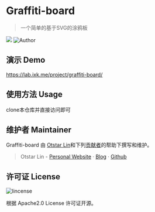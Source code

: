 # Graffiti-board

> 一个简单的基于SVG的涂鸦板

![](https://img.shields.io/github/license/syfxlin/graffiti-board.svg?style=flat-square) ![Author](https://img.shields.io/badge/Author-Otstar%20Lin-blue.svg?style=flat-square)

## 演示 Demo

https://lab.ixk.me/project/graffiti-board/

## 使用方法 Usage

clone本仓库并直接访问即可

## 维护者 Maintainer

Graffiti-board 由 [Otstar Lin](https://ixk.me/)和下列[贡献者](https://github.com/syfxlin/graffiti-board/graphs/contributors)的帮助下撰写和维护。

> Otstar Lin - [Personal Website](https://ixk.me/) · [Blog](https://blog.ixk.me/) · [Github](https://github.com/syfxlin)

## 许可证 License

![lincense](https://img.shields.io/github/license/syfxlin/graffiti-board.svg?style=flat-square)

根据 Apache2.0 License 许可证开源。
